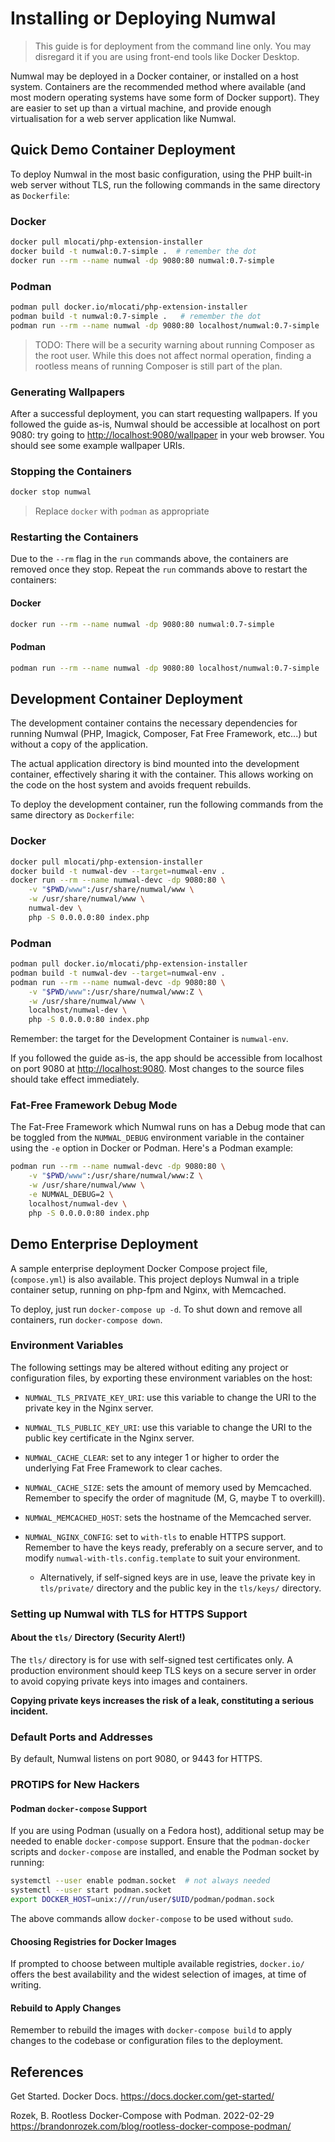 # Installing or Deploying Numwal

> This guide is for deployment from the command line only. You may
> disregard it if you are using front-end tools like Docker Desktop.

Numwal may be deployed in a Docker container, or installed on a host
system. Containers are the recommended method where available (and
most modern operating systems have some form of Docker support).
They are easier to set up than a virtual machine, and provide enough
virtualisation for a web server application like Numwal.

## Quick Demo Container Deployment

To deploy Numwal in the most basic configuration, using the PHP
built-in web server without TLS, run the following commands in the
same directory as `Dockerfile`:

### Docker

```sh
docker pull mlocati/php-extension-installer
docker build -t numwal:0.7-simple .  # remember the dot
docker run --rm --name numwal -dp 9080:80 numwal:0.7-simple
```

### Podman

```sh
podman pull docker.io/mlocati/php-extension-installer
podman build -t numwal:0.7-simple .   # remember the dot
podman run --rm --name numwal -dp 9080:80 localhost/numwal:0.7-simple
```

> TODO: There will be a security warning about running Composer as
> the root user. While this does not affect normal operation, finding
> a rootless means of running Composer is still part of the plan.

### Generating Wallpapers

After a successful deployment, you can start requesting wallpapers.
If you followed the guide as-is, Numwal should be accessible at
localhost on port 9080: try going to <http://localhost:9080/wallpaper>
in your web browser. You should see some example wallpaper URIs.

### Stopping the Containers

```sh
docker stop numwal
```
> Replace `docker` with `podman` as appropriate

### Restarting the Containers

Due to the `--rm` flag in the `run` commands above, the containers are
removed once they stop. Repeat the `run` commands above to restart the
containers:

#### Docker
```sh
docker run --rm --name numwal -dp 9080:80 numwal:0.7-simple
```

#### Podman
```sh
podman run --rm --name numwal -dp 9080:80 localhost/numwal:0.7-simple
```

## Development Container Deployment

The development container contains the necessary dependencies for
running Numwal (PHP, Imagick, Composer, Fat Free Framework, etc...)
but without a copy of the application.

The actual application directory is bind mounted into the development
container, effectively sharing it with the container. This allows
working on the code on the host system and avoids frequent rebuilds.

To deploy the development container, run the following commands from
the same directory as `Dockerfile`:

### Docker

```sh
docker pull mlocati/php-extension-installer
docker build -t numwal-dev --target=numwal-env .
docker run --rm --name numwal-devc -dp 9080:80 \
    -v "$PWD/www":/usr/share/numwal/www \
    -w /usr/share/numwal/www \
    numwal-dev \
    php -S 0.0.0.0:80 index.php
```

### Podman

```sh
podman pull docker.io/mlocati/php-extension-installer
podman build -t numwal-dev --target=numwal-env .
podman run --rm --name numwal-devc -dp 9080:80 \
    -v "$PWD/www":/usr/share/numwal/www:Z \
    -w /usr/share/numwal/www \
    localhost/numwal-dev \
    php -S 0.0.0.0:80 index.php
```

Remember: the target for the Development Container is `numwal-env`.

If you followed the guide as-is, the app should be accessible from
localhost on port 9080 at <http://localhost:9080>. Most changes to the
source files should take effect immediately.

### Fat-Free Framework Debug Mode

The Fat-Free Framework which Numwal runs on has a Debug mode that can
be toggled from the `NUMWAL_DEBUG` environment variable in the
container using the `-e` option in Docker or Podman. Here's a Podman
example:

```sh
podman run --rm --name numwal-devc -dp 9080:80 \
    -v "$PWD/www":/usr/share/numwal/www:Z \
    -w /usr/share/numwal/www \
    -e NUMWAL_DEBUG=2 \
    localhost/numwal-dev \
    php -S 0.0.0.0:80 index.php
```

## Demo Enterprise Deployment

A sample enterprise deployment Docker Compose project file,
(`compose.yml`) is also available. This project deploys Numwal in a
triple container setup, running on php-fpm and Nginx, with Memcached.

To deploy, just run `docker-compose up -d`. To shut down and remove
all containers, run `docker-compose down`.

### Environment Variables

The following settings may be altered without editing any project or
configuration files, by exporting these environment variables on
the host:

* `NUMWAL_TLS_PRIVATE_KEY_URI`: use this variable to change the URI
  to the private key in the Nginx server.

* `NUMWAL_TLS_PUBLIC_KEY_URI`: use this variable to change the URI
  to the public key certificate in the Nginx server.

* `NUMWAL_CACHE_CLEAR`: set to any integer 1 or higher to order the
  underlying Fat Free Framework to clear caches.

* `NUMWAL_CACHE_SIZE`: sets the amount of memory used by Memcached.
  Remember to specify the order of magnitude (M, G, maybe T to
  overkill).

* `NUMWAL_MEMCACHED_HOST`: sets the hostname of the Memcached server.

* `NUMWAL_NGINX_CONFIG`: set to `with-tls` to enable HTTPS support.
  Remember to have the keys ready, preferably on a secure server,
  and to modify `numwal-with-tls.config.template` to suit your
  environment.

  * Alternatively, if self-signed keys are in use, leave the
    private key in `tls/private/` directory and the public key in
    the `tls/keys/` directory.

### Setting up Numwal with TLS for HTTPS Support

#### About the `tls/` Directory (Security Alert!)

The `tls/` directory is for use with self-signed test certificates
only. A production environment should keep TLS keys on a secure
server in order to avoid copying private keys into images and
containers.

**Copying private keys increases the risk of a leak, constituting a
serious incident.**

### Default Ports and Addresses

By default, Numwal listens on port 9080, or 9443 for HTTPS.

### PROTIPS for New Hackers

#### Podman `docker-compose` Support

If you are using Podman (usually on a Fedora host), additional setup
may be needed to enable `docker-compose` support. Ensure that the
`podman-docker` scripts and `docker-compose` are installed, and
enable the Podman socket by running:

```sh
systemctl --user enable podman.socket  # not always needed
systemctl --user start podman.socket
export DOCKER_HOST=unix:///run/user/$UID/podman/podman.sock
```

The above commands allow `docker-compose` to be used without `sudo`.

#### Choosing Registries for Docker Images

If prompted to choose between multiple available registries,
`docker.io/` offers the best availability and the widest selection of
images, at time of writing.

#### Rebuild to Apply Changes

Remember to rebuild the images with `docker-compose build` to apply
changes to the codebase or configuration files to the deployment.

## References
Get Started. Docker Docs. <https://docs.docker.com/get-started/>

Rozek, B. Rootless Docker-Compose with Podman. 2022-02-29 <https://brandonrozek.com/blog/rootless-docker-compose-podman/>
